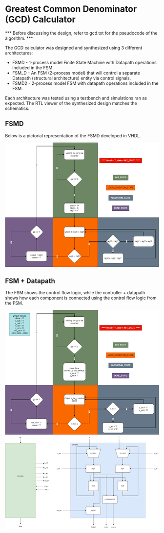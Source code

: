 # Greatest Common Denominator (GCD) Calculator

*** Before discussing the design, refer to gcd.txt for the pseudocode of the algorithm. ***

The GCD calculator was designed and synthesized using 3 different architectures:
* FSMD - 1-process model Finite State Machine with Datapath operations included in the FSM.
* FSM_D - An FSM (2-process model) that will control a separate Datapath (structural architecture) entity via control signals.
* FSMD2 - 2-process model FSM with datapath operations included in the FSM.

Each architecture was tested using a testbench and simulations ran as expected. The RTL viewer of the synthesized design matches the schematics.

## FSMD 
Below is a pictorial representation of the FSMD developed in VHDL.

![Screenshot](gcd_fsmd.png)


## FSM + Datapath
The FSM shows the control flow logic, while the controller + datapath shows how each component is connected using the control flow logic from the FSM.

![Screenshot](gcd_fsm.png) 
![Screenshot](gcd_fsm_d.png)
